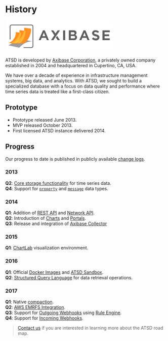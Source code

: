 # History

![](./images/axibase-logo-full.png)

ATSD is developed by [Axibase Corporation](https://axibase.com/about-us/), a privately owned company established in 2004 and headquartered in Cupertino, CA, USA.

We have over a decade of experience in infrastructure management systems, big data, and analytics. With ATSD, we sought to build a specialized database with a focus on data quality and performance where time series data is treated like a first-class citizen.

## Prototype

* Prototype released June 2013.
* MVP released October 2013.
* First licensed ATSD instance delivered 2014.

## Progress

Our progress to date is published in publicly available [change logs](./changelogs/README.md#change-logs).

### 2013

**Q2**: [Core storage functionality](./schema.md#series) for time series data.<br>
**Q4**: Support for [`property`](./schema.md#properties) and [`message`](./schema.md#messages) data types.

### 2014

**Q1**: Addition of [REST API](./api/data/README.md) and [Network API](./api/network/README.md).<br>
**Q2**: Introduction of [Charts](https://axibase.com/products/axibase-time-series-database/visualization/) and [Portals](./portals/README.md).<br>
**Q3**: Release and integration of [Axibase Collector](https://axibase.com/docs/axibase-collector/)

### 2015

**Q1**: [ChartLab](https://axibase.com/use-cases/tutorials/shared/chartlab.html) visualization environment.

### 2016

**Q1**: Official [Docker Images](https://axibase.com/docs/atsd/installation/docker.html) and [ATSD Sandbox](https://github.com/axibase/dockers/tree/atsd-sandbox#atsd-sandbox-docker-image).<br>
**Q2**: [Structured Query Language](https://axibase.com/docs/atsd/sql/sql-console.html) for data retrieval operations.

### 2017

**Q1**: Native [compaction](https://axibase.com/docs/atsd/administration/compaction.html).<br>
**Q2**: [AWS EMRFS Integration](https://axibase.com/docs/atsd/installation/aws-emr-s3.html).<br>
**Q3**: Support for [Outgoing Webhooks](https://axibase.com/docs/atsd/rule-engine/notifications/) using [Rule Engine](https://axibase.com/docs/atsd/rule-engine/).<br>
**Q4**: Support for [Incoming Webhooks](https://axibase.com/docs/atsd/rule-engine/incoming-webhooks.html).

> [Contact us](https://axibase.com/feedback/) if you are interested in learning more about the ATSD road map.